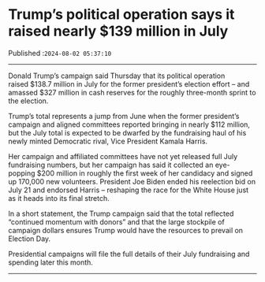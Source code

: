 # Trump’s political operation says it raised nearly $139 million in July

Published :`2024-08-02 05:37:10`

---

Donald Trump’s campaign said Thursday that its political operation raised $138.7 million in July for the former president’s election effort – and amassed $327 million in cash reserves for the roughly three-month sprint to the election.

Trump’s total represents a jump from June when the former president’s campaign and aligned committees reported bringing in nearly $112 million, but the July total is expected to be dwarfed by the fundraising haul of his newly minted Democratic rival, Vice President Kamala Harris.

Her campaign and affiliated committees have not yet released full July fundraising numbers, but her campaign has said it collected an eye-popping $200 million in roughly the first week of her candidacy and signed up 170,000 new volunteers. President Joe Biden ended his reelection bid on July 21 and endorsed Harris – reshaping the race for the White House just as it heads into its final stretch.

In a short statement, the Trump campaign said that the total reflected “continued momentum with donors” and that the large stockpile of campaign dollars ensures Trump would have the resources to prevail on Election Day.

Presidential campaigns will file the full details of their July fundraising and spending later this month.

---

